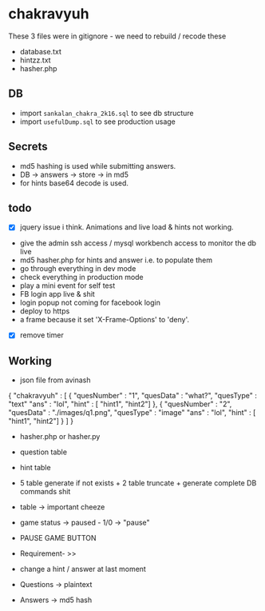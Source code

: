 # chakravyuh

These 3 files were in gitignore -
we need to rebuild / recode these

- database.txt
- hintzz.txt
- hasher.php

## DB

- import `sankalan_chakra_2k16.sql` to see db structure
- import `usefulDump.sql` to see production usage

## Secrets

- md5 hashing is used while submitting answers.
- DB -> answers -> store -> in md5
- for hints base64 decode is used.

## todo

- [X] jquery issue i think. Animations and live load & hints not working. 
- give the admin ssh access / mysql workbench access to monitor the db live
- md5 hasher.php for hints and answer i.e. to populate them
- go through everything in dev mode
- check everything in production mode
- play a mini event for self test
- FB login app live & shit
- login popup not coming for facebook login
- deploy to https
- a frame because it set 'X-Frame-Options' to 'deny'.
- [X] remove timer

## Working

- json file from avinash

{
    "chakravyuh" :
    [
        {
            "quesNumber" : "1", 
            "quesData" : "what?",
            "quesType" : "text"
            "ans" : "lol",
            "hint" : [ "hint1", "hint2"]
        },
        {
            "quesNumber" : "2",
            "quesData" : "./images/q1.png",
            "quesType" : "image"
            "ans" : "lol",
            "hint" : [ "hint1", "hint2"]
        }
    ]
}

- hasher.php or hasher.py
- question table
- hint table
- 5 table generate if not exists + 2 table truncate +  generate complete DB commands shit

- table -> important cheeze
- game status -> paused - 1/0 -> "pause"
- PAUSE GAME BUTTON

- Requirement- >> 
- change a hint / answer  at last moment

- Questions -> plaintext 
- Answers -> md5 hash